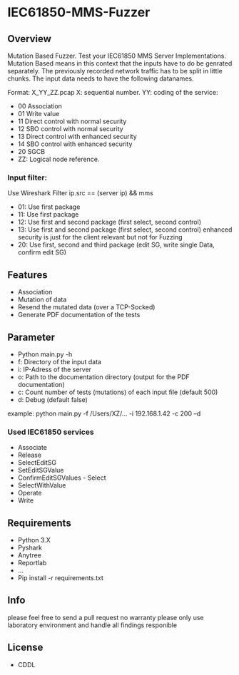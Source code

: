IEC61850-MMS-Fuzzer
==================

## Overview

Mutation Based Fuzzer. Test your IEC61850 MMS Server Implementations.
Mutation Based means in this context that the inputs have to do be genrated separately. The previously recorded network traffic has to be split 
in little chunks. The input data needs to have the following datanames. 

Format: X_YY_ZZ.pcap
X: sequential number. YY: coding of the service:
- 00 Association
- 01 Write value
- 11 Direct control with normal security
- 12 SBO control with normal security
- 13 Direct control with enhanced security
- 14 SBO control with enhanced security
- 20 SGCB
- ZZ: Logical node reference.

### Input filter:
Use Wireshark Filter ip.src == (server ip) && mms
- 01: Use first package
- 11: Use first package
- 12: Use first and second package (first select, second control)
- 13: Use first and second package (first select, second control) enhanced security is just for the client relevant but not for Fuzzing
- 20: Use first, second and third package (edit SG, write single Data, confirm edit SG)

## Features
- Association
- Mutation of data 
- Resend the mutated data (over a TCP-Socked)
- Generate PDF documentation of the tests

## Parameter
- Python main.py -h
- f: Directory of the input data
- i: IP-Adress of the server
- o: Path to the documentation directory (output for the PDF documentation)
- c: Count number of tests (mutations) of each input file (default 500)
- d: Debug (default false)

example: python main.py -f /Users/XZ/... -i 192.168.1.42 -c 200 –d



### Used IEC61850 services
- Associate
- Release
- SelectEditSG
- SetEditSGValue
- ConfirmEditSGValues - Select
- SelectWithValue
- Operate
- Write

## Requirements
- Python 3.X
- Pyshark
- Anytree
- Reportlab
- ...
- Pip install -r requirements.txt

## Info
please feel free to send a pull request
no warranty 
please only use laboratory environment and handle all findings responible


## License
- CDDL


